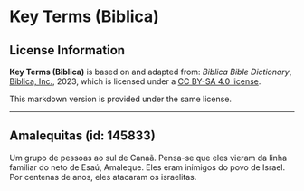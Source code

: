 # Key Terms (Biblica)

## License Information

**Key Terms (Biblica)** is based on and adapted from: _Biblica Bible Dictionary_, [Biblica, Inc.](https://www.biblica.com/), 2023, which is licensed under a [CC BY-SA 4.0 license](https://creativecommons.org/licenses/by-sa/4.0/legalcode.en).

This markdown version is provided under the same license.



--------------------------------

## Amalequitas (id: 145833)

Um grupo de pessoas ao sul de Canaã. Pensa\-se que eles vieram da linha familiar do neto de Esaú, Amaleque. Eles eram inimigos do povo de Israel. Por centenas de anos, eles atacaram os israelitas.


